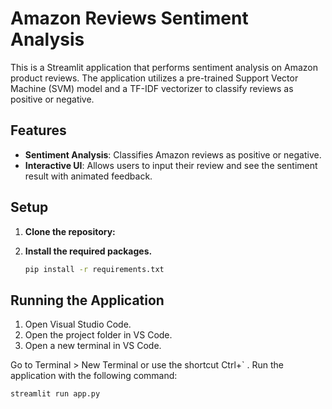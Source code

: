 # Amazon Reviews Sentiment Analysis

This is a Streamlit application that performs sentiment analysis on Amazon product reviews. The application utilizes a pre-trained Support Vector Machine (SVM) model and a TF-IDF vectorizer to classify reviews as positive or negative.

## Features

- **Sentiment Analysis**: Classifies Amazon reviews as positive or negative.
- **Interactive UI**: Allows users to input their review and see the sentiment result with animated feedback.

## Setup

1. **Clone the repository:**
2. **Install the required packages.**
   
   ```bash
   pip install -r requirements.txt
## Running the Application
1. Open Visual Studio Code.
2. Open the project folder in VS Code.
3. Open a new terminal in VS Code.

Go to Terminal > New Terminal or use the shortcut Ctrl+` .
Run the application with the following command:
  ```bash
  streamlit run app.py


